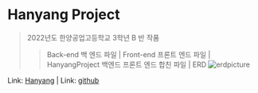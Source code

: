 # Hanyang Project

> 2022년도 한양공업고등학교 3학년 B 반 작품 
> > Back-end 백 엔드 파일 |
> > Front-end 프론트 엔드 파일 |
> > HanyangProject 백엔드 프론트 엔드 합친 파일 |
> > ERD
![erdpicture](https://user-images.githubusercontent.com/56254170/165347707-149bd017-f742-4a18-8931-51dcf5851002.png)

Link: [Hanyang](https://daehyuh318.github.io/HanyangProject/HanyangProject/index.html "깃헙 페이지") |
Link: [github](https://github.com/daehyuh318/HanyangProject "깃헙 페이지")
